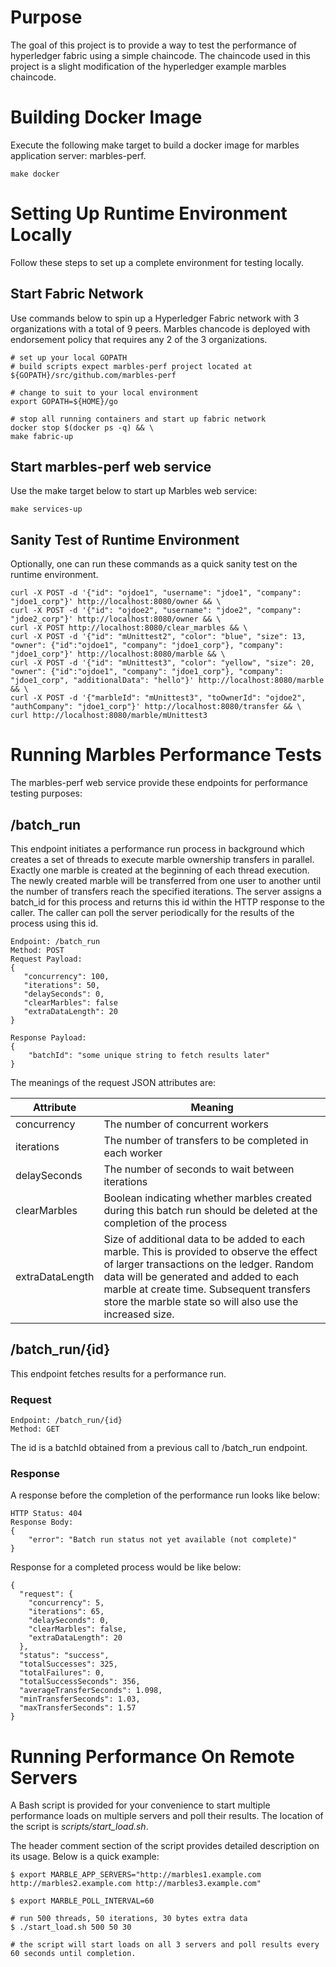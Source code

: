 # Purpose
The goal of this project is to provide a way to test the performance of hyperledger fabric using a simple chaincode.  The chaincode used in this project is a slight modification of the hyperledger example marbles chaincode.


# Building Docker Image

Execute the following make target to build a docker image for marbles application server:
marbles-perf.

```
make docker
```



# Setting Up Runtime Environment Locally
Follow these steps to set up a complete environment for testing locally.

## Start Fabric Network
Use commands below to spin up a Hyperledger Fabric network with 3 organizations with a total of 9 peers.  Marbles chancode is deployed with endorsement policy that requires any 2 of the 3 organizations.

```
# set up your local GOPATH
# build scripts expect marbles-perf project located at ${GOPATH}/src/github.com/marbles-perf

# change to suit to your local environment
export GOPATH=${HOME}/go

# stop all running containers and start up fabric network
docker stop $(docker ps -q) && \
make fabric-up
```


## Start marbles-perf web service
Use the make target below to start up Marbles web service:

```
make services-up
```


## Sanity Test of Runtime Environment
Optionally, one can run these commands as a quick sanity test on the runtime environment.

```
curl -X POST -d '{"id": "ojdoe1", "username": "jdoe1", "company": "jdoe1_corp"}' http://localhost:8080/owner && \
curl -X POST -d '{"id": "ojdoe2", "username": "jdoe2", "company": "jdoe2_corp"}' http://localhost:8080/owner && \
curl -X POST http://localhost:8080/clear_marbles && \
curl -X POST -d '{"id": "mUnittest2", "color": "blue", "size": 13, "owner": {"id":"ojdoe1", "company": "jdoe1_corp"}, "company": "jdoe1_corp"}' http://localhost:8080/marble && \
curl -X POST -d '{"id": "mUnittest3", "color": "yellow", "size": 20, "owner": {"id":"ojdoe1", "company": "jdoe1_corp"}, "company": "jdoe1_corp", "additionalData": "hello"}' http://localhost:8080/marble && \
curl -X POST -d '{"marbleId": "mUnittest3", "toOwnerId": "ojdoe2", "authCompany": "jdoe1_corp"}' http://localhost:8080/transfer && \
curl http://localhost:8080/marble/mUnittest3

```


# Running Marbles Performance Tests

The marbles-perf web service provide these endpoints for performance testing purposes:

## /batch_run
This endpoint initiates a performance run process in background which creates a set of threads to execute marble ownership transfers in parallel.  Exactly one marble is created at the beginning of each thread execution.  The newly created marble will be transferred from one user to another until the number of transfers reach the specified iterations.  The server assigns a batch_id for this process and returns this id within the HTTP response to the caller.  The caller can poll the server periodically for the results of the process using this id.

```
Endpoint: /batch_run
Method: POST
Request Payload:
{
   "concurrency": 100,
   "iterations": 50,
   "delaySeconds": 0,
   "clearMarbles": false
   "extraDataLength": 20
}

Response Payload:
{
	"batchId": "some unique string to fetch results later"
}
```

The meanings of the request JSON attributes are:

|Attribute|Meaning|
|-----------------|-------|
|concurrency|The number of concurrent workers|
|iterations|The number of transfers to be completed in each worker|
|delaySeconds|The number of seconds to wait between iterations|
|clearMarbles|Boolean indicating whether marbles created during this batch run should be deleted at the completion of the process|
|extraDataLength|Size of additional data to be added to each marble. This is provided to observe the effect of larger transactions on the ledger. Random data will be generated and added to each marble at create time. Subsequent transfers store the marble state so will also use the increased size.|


## /batch_run/{id}
This endpoint fetches results for a performance run.

### Request

```
Endpoint: /batch_run/{id}
Method: GET

```
The id is a batchId obtained from a previous call to /batch_run endpoint.


### Response
A response before the completion of the performance run looks like below:

```
HTTP Status: 404
Response Body:
{
	"error": "Batch run status not yet available (not complete)"
}
```

Response for a completed process would be like below:

```
{
  "request": {
    "concurrency": 5,
    "iterations": 65,
    "delaySeconds": 0,
    "clearMarbles": false,
    "extraDataLength": 20
  },
  "status": "success",
  "totalSuccesses": 325,
  "totalFailures": 0,
  "totalSuccessSeconds": 356,
  "averageTransferSeconds": 1.098,
  "minTransferSeconds": 1.03,
  "maxTransferSeconds": 1.57
}
```



# Running Performance On Remote Servers
A Bash script is provided for your convenience to start multiple performance loads on multiple servers and poll their results.
The location of the script is *scripts/start_load.sh*.

The header comment section of the script provides detailed description on its usage.  Below is a quick example:

```
$ export MARBLE_APP_SERVERS="http://marbles1.example.com http://marbles2.example.com http://marbles3.example.com"

$ export MARBLE_POLL_INTERVAL=60

# run 500 threads, 50 iterations, 30 bytes extra data
$ ./start_load.sh 500 50 30

# the script will start loads on all 3 servers and poll results every 60 seconds until completion.

```

